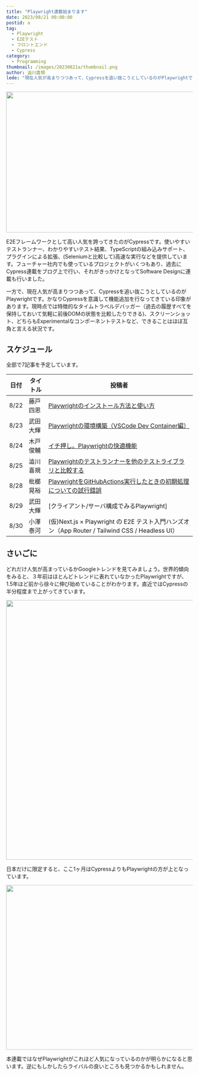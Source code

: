```yaml
---
title: "Playwright連載始まります"
date: 2023/08/21 00:00:00
postid: a
tag:
  - Playwright
  - E2Eテスト
  - フロントエンド
  - Cypress
category:
  - Programming
thumbnail: /images/20230821a/thumbnail.png
author: 澁川喜規
lede: "現在人気が高まりつつあって、Cypressを追い抜こうとしているのがPlaywrightです。かなりCypressを意識して機能追加を行なってきている印象があります。現時点では..."
---
```


<img src="/images/20230821a/playwright.png" alt="" width="800" height="379">

E2Eフレームワークとして高い人気を誇ってきたのがCypressです。使いやすいテストランナー、わかりやすいテスト結果、TypeScriptの組み込みサポート、プラグインによる拡張、(Seleniumと比較して)高速な実行などを提供しています。フューチャー社内でも使っているプロジェクトがいくつもあり、過去にCypress連載をブログ上で行い、それがきっかけとなってSoftware Designに連載も行いました。

一方で、現在人気が高まりつつあって、Cypressを追い抜こうとしているのがPlaywrightです。かなりCypressを意識して機能追加を行なってきている印象があります。現時点では特徴的なタイムトラベルデバッガー（過去の履歴すべてを保持しておいて気軽に前後DOMの状態を比較したりできる)、スクリーンショット、どちらもExperimentalなコンポーネントテストなど、できることはほぼ互角と言える状況です。

## スケジュール

全部で7記事を予定しています。

| 日付 | タイトル | 投稿者 |
| ----- | ------- | ---------- |
| 8/22 | 藤戸四恩 | [Playwrightのインストール方法と使い方](/articles/20230822a/) |
| 8/23 | 武田大輝  | [Playwrightの環境構築（VSCode Dev Container編）](/articles/20230823a/) |
| 8/24 | 木戸俊輔 | [イチ押し。Playwrightの快適機能](/articles/20230824a/) |
| 8/25 | 澁川喜規 |[Playwrightのテストランナーを他のテストライブラリと比較する](/articles/20230825a/)
| 8/28 | 枇榔晃裕 | [PlaywrightをGitHubActions実行したときの初期処理についての試行錯誤](/articles/20230828a/)
| 8/29 | 武田大輝  | [クライアント/サーバ構成でみるPlaywright] |
| 8/30 | 小澤泰河 | (仮)Next.js × Playwright の E2E テスト入門ハンズオン（App Router / Tailwind CSS / Headless UI） |

## さいごに

どれだけ人気が高まっているかGoogleトレンドを見てみましょう。世界的傾向をみると、３年前はほとんどトレンドに表れていなかったPlaywrightですが、1.5年ほど前から徐々に伸び始めていることがわかります。直近ではCypressの半分程度まで上がってきています。

<img src="/images/20230821a/スクリーンショット_2023-07-25_9.55.13.png" alt="" width="1173" height="699" loading="lazy">

日本だけに限定すると、ここ1ヶ月はCypressよりもPlaywrightの方が上となっています。

<img src="/images/20230821a/スクリーンショット_2023-07-25_9.54.32.png" alt="" width="1174" height="443" loading="lazy">

本連載ではなぜPlaywrightがこれほど人気になっているのかが明らかになると思います。逆にもしかしたらライバルの良いところも見つかるかもしれません。
